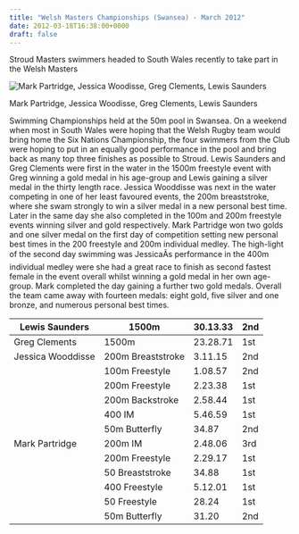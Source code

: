 ```yaml
---
title: "Welsh Masters Championships (Swansea) - March 2012"
date: 2012-03-18T16:38:00+0000
draft: false
---
```

Stroud Masters swimmers headed to South Wales recently to take part in the Welsh Masters



![Mark Partridge, Jessica Woodisse, Greg Clements, Lewis Saunders](/images/2015/01/welshmastersswansea2012.jpg)

 Mark Partridge, Jessica Woodisse, Greg Clements, Lewis Saunders

Swimming Championships held at the 50m pool in Swansea. On a weekend when most in South Wales were hoping that the Welsh Rugby team would bring home the Six Nations Championship, the four swimmers from the Club were hoping to put in an equally good performance in the pool and bring back as many top three finishes as possible to Stroud.
Lewis Saunders and Greg Clements were first in the water in the 1500m freestyle event with Greg winning a gold medal in his age-group and Lewis gaining a silver medal in the thirty length race. Jessica Wooddisse was next in the water competing in one of her least favoured events, the 200m breaststroke, where she swam strongly to win a silver medal in a new personal best time. Later in the same day she also completed in the 100m and 200m freestyle events winning silver and gold respectively. Mark Partridge won two golds and one silver medal on the first day of competition setting new personal best times in the 200 freestyle and 200m individual medley. The high-light of the second day swimming was JessicaÃs performance in the 400m individual medley were she had a great race to finish as second fastest female in the event overall whilst winning a gold medal in her own age-group. Mark completed the day gaining a further two gold medals. Overall the team came away with fourteen medals: eight gold, five silver and one bronze, and numerous personal best times.




| Lewis Saunders |1500m |30.13.33 |2nd |
|---|---|---|---|
| Greg Clements |1500m |23.28.71 |1st |
| Jessica Wooddisse |200m Breaststroke |3.11.15 |2nd |
|  |100m Freestyle |1.08.57 |2nd |
|  |200m Freestyle |2.23.38 |1st |
|  |200m Backstroke |2.58.44 |1st |
|  |400 IM |5.46.59 |1st |
|  |50m Butterfly |34.87 |2nd |
| Mark Partridge |200m IM |2.48.06 |3rd |
|  |200m Freestyle |2.29.17 |1st |
|  |50 Breaststroke |34.88 |1st |
|  |400 Freestyle |5.12.01 |1st |
|  |50 Freestyle |28.24 |1st |
|  |50m Butterfly |31.20 |2nd |

